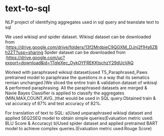 # text-to-sql
NLP project of identifying aggregates used in sql query and teanslate text to sql

We used wikisql and spider dataset.
Wikisql dataset can be downloaded from :https://drive.google.com/drive/folders/13f2MrdpieC9QGXM_DJnj2f1Hs6ZBh2ZT?usp=sharing
Spider dataset can be downloaded from :https://drive.google.com/uc?export=download&id=1TqleXec_OykOYFREKKtschzY29dUcVAQ

Worked with paraphrased wikisql dataset(used T5_Paraphrased_Paws pretrained model to paraphrase the questions in a way that its sematics remian unchanged.)We sliced the entire train & validation dataset of wikisql & performed paraphrasing.
All the paraphrased datasets are merged & Navie Bayes Classifier is applied to classify the aggregates (MIN,MAX,COUNT,AVG..)that would be used in SQL query.Obtained train & val accuracy of 87% and test accuracy of 82%.

For translation of text to SQL:
  a)Used unparaphrased wikisql dataset and applied SEQ2SEQ model to obtain simple queries(Evaluation metric used: BLU Score & Accuracy)
  b)Used spider dataset and applied pretrained BART model to achieve complex queries.(Evaluation metric used:Rouge Score)
